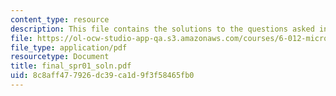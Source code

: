```yaml
---
content_type: resource
description: This file contains the solutions to the questions asked in final exam.
file: https://ol-ocw-studio-app-qa.s3.amazonaws.com/courses/6-012-microelectronic-devices-and-circuits-fall-2005/8c8aff477926dc39ca1d9f3f58465fb0_final_spr01_soln.pdf
file_type: application/pdf
resourcetype: Document
title: final_spr01_soln.pdf
uid: 8c8aff47-7926-dc39-ca1d-9f3f58465fb0
---
```


